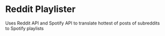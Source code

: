 Reddit Playlister
=================

Uses Reddit API and Spotify API to translate hottest of posts of subreddits to Spotify playlists
